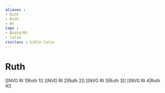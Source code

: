 ```yaml
---
aliases : 
- Ruth
- Ruth
- Rt
tags : 
- Bible/Rt
- latin
cssclass : bible-latin
---
```


# Ruth

[[NVG Rt 1|Ruth 1]]
[[NVG Rt 2|Ruth 2]]
[[NVG Rt 3|Ruth 3]]
[[NVG Rt 4|Ruth 4]]

